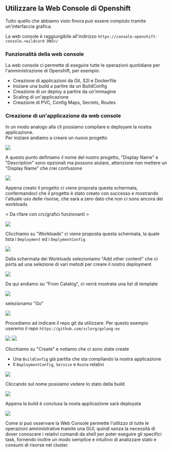 ## Utilizzare la Web Console di Openshift

Tutto quello che abbiamo visto finora può essere compiuto tramite un'interfaccia grafica.

La web console è raggiungibile all'indirizzo `https://console-openshift-console.<wildcard DNS>/`

### Funzionalità della web console

La web console ci permette di eseguire tutte le operazioni quotidiane per l'amministrazione di Openshift, per esempio:

* Creazione di applicazioni da Git, S2I e Dockerfile
* Iniziare una build a partire da un BuildConfig
* Creazione di un deploy a partire da un'immagine
* Scaling di un'applicazione
* Creazione di PVC, Config Maps, Secrets, Routes

### Creazione di un'applicazione da web console

In un modo analogo alla cli possiamo compilare e deployare la nostra applicazione.  
Per iniziare andiamo a creare un nuovo progetto

![](images/new_project.png)

A questo punto definiamo il nome del nostro progetto, "Display Name" e "Description" sono opzionali ma possono aiutare, attenzione non mettere un "Display Name" che crei confusione

![](images/create_project.png)

Appena creato il progetto ci viene proposta questa schermata, confermandoci che il progetto è stato creato con successo e mostrando l'attuale uso delle risorse, che sarà a zero dato che non ci sono ancora dei workloads

< Da rifare con crc/grafici funzionanti >

![](images/project_done.png)

Clicchiamo su "Workloads" ci viene proposta questa schermata, la quale lista i `Deployment` ed i `DeplymentConfig`

![](images/workloads.png)

Dalla schermata dei Workloads selezioniamo "Add other content" che ci porta ad una selezione di vari metodi per creare il nostro deployment

![](images/add_workload.png)

Da qui andiamo su "From Catalog", ci verrà mostrata una list di template

![](images/developer_catalog.png)


selezionamo "Go"

![](images/go_template.png)

Procediamo ad indicare il repo git da utilizzare. Per questo esempio useremo il repo `https://github.com/sclorg/golang-ex`

![](images/go_form_1.png)
![](images/go_form_2.png)


Clicchiamo su "Create" e notiamo che ci sono state create
* Una `BuildConfig` già partita che sta compilando la nostra applicazione
* Il `DeploymentConfig`, `Service` e `Route` relativi

![](images/go_build.png)

Cliccando sul nome possiamo vedere lo stato della build

![](images/go_build_detail.png)

Appena la build è conclusa la nosta applicazione sarà deployata

![](images/go_run.png)

Come si può osservare la Web Console permette l'utilizzo di tutte le operazioni amministrative tramite una GUI, quindi senza la necessità di dover conoscere i relativi comandi da shell per poter eseguire gli specifici task, fornendo inoltre un modo semplice e intuitivo di analizzare stato e consumi di risorse nel cluster.